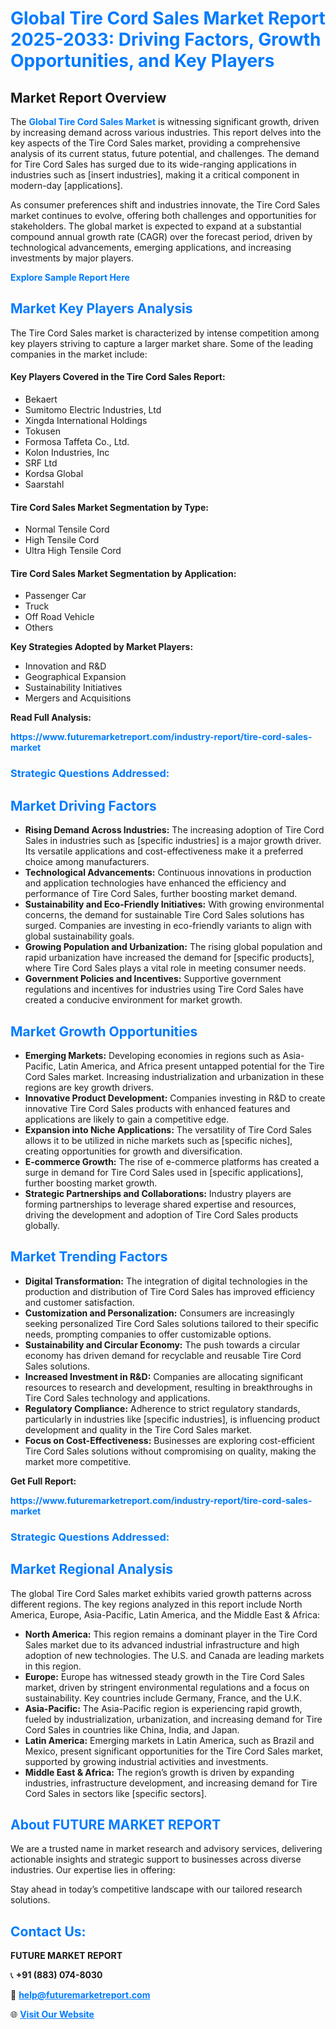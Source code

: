 <h1 style="color: #007BFF;">Global Tire Cord Sales Market Report 2025-2033: Driving Factors, Growth Opportunities, and Key Players</h1>

<section id="overview">
<h2>Market Report Overview</h2>
<p>The <a href="https://www.futuremarketreport.com/industry-report/tire-cord-sales-market" style="color: #007BFF; text-decoration: none;"><strong>Global Tire Cord Sales Market</strong></a> is witnessing significant growth, driven by increasing demand across various industries. This report delves into the key aspects of the Tire Cord Sales market, providing a comprehensive analysis of its current status, future potential, and challenges. The demand for Tire Cord Sales has surged due to its wide-ranging applications in industries such as [insert industries], making it a critical component in modern-day [applications].</p>
<p>As consumer preferences shift and industries innovate, the Tire Cord Sales market continues to evolve, offering both challenges and opportunities for stakeholders. The global market is expected to expand at a substantial compound annual growth rate (CAGR) over the forecast period, driven by technological advancements, emerging applications, and increasing investments by major players.</p>
</section>

<section id="overview">
<p><a href="https://www.futuremarketreport.com/request-sample/reportId=109655" style="color: #007BFF; text-decoration: none;"><strong>Explore Sample Report Here</strong></a></p>
</section>

<section id="key-players">
<h2 style="color: #007BFF;">Market Key Players Analysis</h2>
<p>The Tire Cord Sales market is characterized by intense competition among key players striving to capture a larger market share. Some of the leading companies in the market include:</p>
<h4>Key Players Covered in the Tire Cord Sales Report:</h4>
<ul><li>Bekaert</li><li>Sumitomo Electric Industries, Ltd</li><li>Xingda International Holdings</li><li>Tokusen</li><li>Formosa Taffeta Co., Ltd.</li><li>Kolon Industries, Inc</li><li>SRF Ltd</li><li>Kordsa Global</li><li>Saarstahl</li></ul>
<h4>Tire Cord Sales Market Segmentation by Type:</h4>
<ul><li>Normal Tensile Cord</li><li>High Tensile Cord</li><li>Ultra High Tensile Cord</li></ul>

<h4>Tire Cord Sales Market Segmentation by Application:</h4>
<ul><li>Passenger Car</li><li>Truck</li><li>Off Road Vehicle</li><li>Others</li></ul>
<p><strong>Key Strategies Adopted by Market Players:</strong></p>
<ul>
<li>Innovation and R&D</li>
<li>Geographical Expansion</li>
<li>Sustainability Initiatives</li>
<li>Mergers and Acquisitions</li>
</ul>
</section>

<section>
<p><strong>Read Full Analysis: </strong></p><a href="https://www.futuremarketreport.com/industry-report/tire-cord-sales-market" style="color: #007BFF; text-decoration: none;"><strong>https://www.futuremarketreport.com/industry-report/tire-cord-sales-market</strong></a>
<h3 style="color: #007BFF;">Strategic Questions Addressed:</h3>
</section>

<section id="driving-factors">
<h2 style="color: #007BFF;">Market Driving Factors</h2>
<ul>
<li><strong>Rising Demand Across Industries:</strong> The increasing adoption of Tire Cord Sales in industries such as [specific industries] is a major growth driver. Its versatile applications and cost-effectiveness make it a preferred choice among manufacturers.</li>
<li><strong>Technological Advancements:</strong> Continuous innovations in production and application technologies have enhanced the efficiency and performance of Tire Cord Sales, further boosting market demand.</li>
<li><strong>Sustainability and Eco-Friendly Initiatives:</strong> With growing environmental concerns, the demand for sustainable Tire Cord Sales solutions has surged. Companies are investing in eco-friendly variants to align with global sustainability goals.</li>
<li><strong>Growing Population and Urbanization:</strong> The rising global population and rapid urbanization have increased the demand for [specific products], where Tire Cord Sales plays a vital role in meeting consumer needs.</li>
<li><strong>Government Policies and Incentives:</strong> Supportive government regulations and incentives for industries using Tire Cord Sales have created a conducive environment for market growth.</li>
</ul>
</section>

<section id="growth-opportunities">
<h2 style="color: #007BFF;">Market Growth Opportunities</h2>
<ul>
<li><strong>Emerging Markets:</strong> Developing economies in regions such as Asia-Pacific, Latin America, and Africa present untapped potential for the Tire Cord Sales market. Increasing industrialization and urbanization in these regions are key growth drivers.</li>
<li><strong>Innovative Product Development:</strong> Companies investing in R&D to create innovative Tire Cord Sales products with enhanced features and applications are likely to gain a competitive edge.</li>
<li><strong>Expansion into Niche Applications:</strong> The versatility of Tire Cord Sales allows it to be utilized in niche markets such as [specific niches], creating opportunities for growth and diversification.</li>
<li><strong>E-commerce Growth:</strong> The rise of e-commerce platforms has created a surge in demand for Tire Cord Sales used in [specific applications], further boosting market growth.</li>
<li><strong>Strategic Partnerships and Collaborations:</strong> Industry players are forming partnerships to leverage shared expertise and resources, driving the development and adoption of Tire Cord Sales products globally.</li>
</ul>
</section>

<section id="trending-factors">
<h2 style="color: #007BFF;">Market Trending Factors</h2>
<ul>
<li><strong>Digital Transformation:</strong> The integration of digital technologies in the production and distribution of Tire Cord Sales has improved efficiency and customer satisfaction.</li>
<li><strong>Customization and Personalization:</strong> Consumers are increasingly seeking personalized Tire Cord Sales solutions tailored to their specific needs, prompting companies to offer customizable options.</li>
<li><strong>Sustainability and Circular Economy:</strong> The push towards a circular economy has driven demand for recyclable and reusable Tire Cord Sales solutions.</li>
<li><strong>Increased Investment in R&D:</strong> Companies are allocating significant resources to research and development, resulting in breakthroughs in Tire Cord Sales technology and applications.</li>
<li><strong>Regulatory Compliance:</strong> Adherence to strict regulatory standards, particularly in industries like [specific industries], is influencing product development and quality in the Tire Cord Sales market.</li>
<li><strong>Focus on Cost-Effectiveness:</strong> Businesses are exploring cost-efficient Tire Cord Sales solutions without compromising on quality, making the market more competitive.</li>
</ul>
</section>

<section>
<p><strong>Get Full Report: </strong></p><a href="https://www.futuremarketreport.com/industry-report/tire-cord-sales-market" style="color: #007BFF; text-decoration: none;"><strong>https://www.futuremarketreport.com/industry-report/tire-cord-sales-market</strong></a>
<h3 style="color: #007BFF;">Strategic Questions Addressed:</h3>
</section>


<section id="regional-analysis">
<h2 style="color: #007BFF;">Market Regional Analysis</h2>
<p>The global Tire Cord Sales market exhibits varied growth patterns across different regions. The key regions analyzed in this report include North America, Europe, Asia-Pacific, Latin America, and the Middle East & Africa:</p>
<ul>
<li><strong>North America:</strong> This region remains a dominant player in the Tire Cord Sales market due to its advanced industrial infrastructure and high adoption of new technologies. The U.S. and Canada are leading markets in this region.</li>
<li><strong>Europe:</strong> Europe has witnessed steady growth in the Tire Cord Sales market, driven by stringent environmental regulations and a focus on sustainability. Key countries include Germany, France, and the U.K.</li>
<li><strong>Asia-Pacific:</strong> The Asia-Pacific region is experiencing rapid growth, fueled by industrialization, urbanization, and increasing demand for Tire Cord Sales in countries like China, India, and Japan.</li>
<li><strong>Latin America:</strong> Emerging markets in Latin America, such as Brazil and Mexico, present significant opportunities for the Tire Cord Sales market, supported by growing industrial activities and investments.</li>
<li><strong>Middle East & Africa:</strong> The region’s growth is driven by expanding industries, infrastructure development, and increasing demand for Tire Cord Sales in sectors like [specific sectors].</li>
</ul>
</section>

<footer>
<h2 style="color: #007BFF;">About FUTURE MARKET REPORT</h2>
<p>We are a trusted name in market research and advisory services, delivering actionable insights and strategic support to businesses across diverse industries. Our expertise lies in offering:</p>

<p>Stay ahead in today’s competitive landscape with our tailored research solutions.</p>

<h2 style="color: #007BFF;">Contact Us:</h2>
<p><strong>FUTURE MARKET REPORT</strong></p>
<p>📞 <strong>+91 (883) 074-8030</strong></p>
<p>📧 <strong><a href="mailto:help@futuremarketreport.com" style="color: #007BFF;">help@futuremarketreport.com</a></strong></p>
<p>🌐 <strong><a href="https://www.futuremarketreport.com/" style="color: #007BFF;">Visit Our Website</a></strong></p>
</footer>